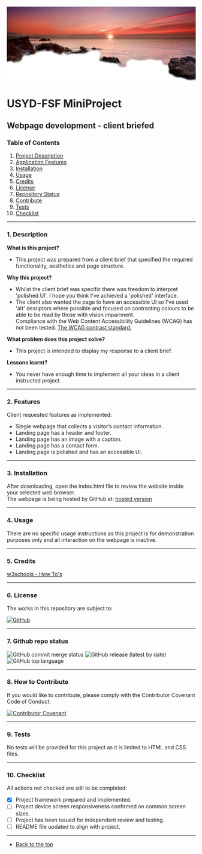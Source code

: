 ![Mark Watson](img/ops/PNG_readme_header.png)
# USYD-FSF MiniProject
## Webpage development - client briefed

### Table of Contents  
  
   1. [Project Description](#1-description)
   2. [Application Features](#2-features)
   3. [Installation](#3-installation)
   4. [Usage](#4-usage)
   5. [Credits](#5-credits)
   6. [License](#6-license)
   7. [Repository Status](#7-github-repo-status)
   8. [Contribute](#8-how-to-contribute)
   9. [Tests](#9-tests)
   10. [Checklist](#10-checklist)

---
### 1. Description  
**What is this project?**  
* This project was prepared from a client brief that specified the required functionality, aesthetics and page structure.  

**Why this project?**  
* Whilst the client brief was specific there was freedom to interpret 'polished UI'.  I hope you think I've achieved a 'polished' interface.  
* The client also wanted the page to have an accessible UI so I've used 'alt' desriptors where possible and focused on contrasting colours to be able to be read by those with vision impairment.  
 Compliance with the Web Content Accessibility Guidelines (WCAG) has not been tested.  [The WCAG contrast standard. ](https://www.w3.org/WAI/WCAG21/quickref/?showtechniques=141%2C143#contrast-minimum)

**What problem does this project solve?**  
* This project is intended to display my response to a client brief. 

**Lessons learnt?**  
* You never have enough time to implement all your ideas in a client instructed project.

---
### 2. Features  
Client requested features as implemented:  
- Single webpage that collects a visitor’s contact information.
- Landing page has a header and footer.
- Landing page has an image with a caption.
- Landing page has a contact form.
- Landing page is polished and has an accessible UI.
---
### 3. Installation  
After downloading, open the index.html file to review the website inside your selected web browser.  
The webpage is being hosted by GitHub at: [hosted version](https://usyd.watsonised.com)

---
### 4. Usage  
There are no specific usage instructions as this project is for demonstration purposes only and all interaction on the webpage is inactive.

---
### 5. Credits  
[w3schools - How To's](https://www.w3schools.com/howto/tryit.asp?filename=tryhow_js_navbar_sticky)

---
### 6. License  
 The works in this repository are subject to:  

[![GitHub](https://img.shields.io/github/license/Mark33Mark/usyd_unit1_miniProject)](doc/license_MIT.md)

---
### 7. Github repo status  
 ![GitHub commit merge status](https://img.shields.io/github/commit-status/Mark33Mark/usyd_unit1_miniProject/main/28209e890a8d93e80187dd9943819d4a1b68619c)   ![GitHub release (latest by date)](https://img.shields.io/github/v/release/Mark33Mark/usyd_unit1_miniProject)   ![GitHub top language](https://img.shields.io/github/languages/top/Mark33Mark/usyd_unit1_miniProject)  

---
### 8. How to Contribute
 If you would like to contribute, please comply with the Contributor Covenant Code of Conduct:  

[![Contributor Covenant](https://img.shields.io/badge/Contributor%20Covenant-2.1-4baaaa.svg)](doc/code_of_conduct.md)

---
### 9. Tests  
No tests will be provided for this project as it is limited to HTML and CSS files. 

---
### 10. Checklist  
 All actions not checked are still to be completed:
  * [x]  Project framework prepared and implemented.
  * [ ]  Project device screen responsiveness confirmed on common screen sizes.
  * [ ]  Project has been issued for independent review and testing.
  * [ ]  README file updated to align with project.

---

- [Back to the top](#usyd-fsf-miniproject)